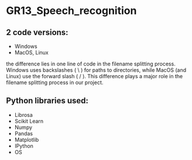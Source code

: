 # GR13_Speech_recognition

## 2 code versions:
* Windows
* MacOS, Linux

the difference lies in one line of code in the filename splitting process. Windows uses backslashes ( \ ) for paths to directories, while MacOS (and Linux) use the forward slash ( / ). This difference plays a major role in the filename splitting process in our project.

## Python libraries used:
* Librosa
* Scikit Learn
* Numpy
* Pandas
* Matplotlib
* IPython
* OS
